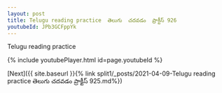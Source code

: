 ```yaml
---
layout: post
title: Telugu reading practice  తెలుగు  చదవడం  ప్రాక్టీస్ 926
youtubeId: JPb3GCFppYk
---
```

 
 
Telugu reading practice
 
 
 
 
 


{% include youtubePlayer.html id=page.youtubeId %}
 
[Next]({{ site.baseurl }}{% link  split1/_posts/2021-04-09-Telugu reading practice  తెలుగు  చదవడం  ప్రాక్టీస్ 925.md%})
 
